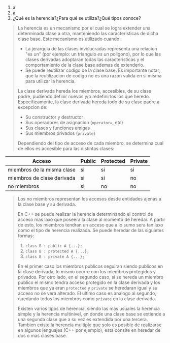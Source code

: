 1. a
2. a
3. ¿Qué es la herencia?¿Para qué se utiliza?¿Qué tipos conoce?
 
 > La herencia es un mecanismo por el cual se logra extender una determinada clase a otra, manteniendo las caracteristicas de dicha clase base. Este mecanismo es utilizado cuando:
 > * La jerarquia de las clases involucradas representa una relacion "es un" (por ejemplo: un triangulo _es un_ poligono), por lo que las clases derivadas adoptaran todas las caracteristicas y el comportamiento de la clase base ademas de extenderlo.
 > * Se puede reutilizar codigo de la clase base. Es importante notar, que la reutilizacion de codigo no es una razon valida en si misma para utilizar la herencia.
 > 
 > La clase derivada hereda los miembros, accesibles, de su clase padre, pudiendo definir nuevos y/o redefinirlos los que heredo. Especificamente, la clase derivada hereda todo de su clase padre a excepcion de:
 > * Su constructor y destructor
 > * Sus operadores de asignacion (`operator=`, etc)
 > * Sus clases y funciones amigas
 > * Sus miembros privados (`private`)
 > 
 > Dependiendo del tipo de acceso de cada miembro, se determina cual de ellos es accesible para las distintas clases:
 > 
| Acceso                     | Public | Protected | Private |
|----------------------------|--------|-----------|---------|
| miembros de la misma clase | si     | si        | si      |
| miembros de clase derivada | si     | si        | no      |
| no miembros                | si     | no        | no      |
> Los no miembros representan los accesos desde entidades ajenas a la clase base y su derivada.
> 
> En C++ se puede realizar la herencia determinando el control de acceso mas laxo que poseera la clase al momento de heredar. A partir de esto, los miembros tendran un acceso que a lo sumo sera tan laxo como el tipo de herencia realizada. Se puede heredar de las siguietes formas:
> 1. `class B : public A {...};`
> 2. `class B : protected A {...};`
> 3. `class B : private A {...};`
> 
> En el primer caso los miembros publicos seguiran siendo publicos en la clase derivada, lo mismo ocurre con los miembros protegidos y privados. Por otro lado, en el segundo caso, si se hereda un miembro publico el mismo tendra acceso protegido en la clase derivada y los miembros que ya eran `protected` y `private` se heredaran igual y su acceso no se vera alterado. El ultimo caso es analogo al segundo, quedando todos los miembros como `private` en la clase derivada.
> 
> Existen varios tipos de herencia, siendo las mas usuales la herencia simple y la herencia multinivel, en donde una clase base se extiende a una segunda clase que a su vez es extendida por una tercera. Tambien existe la herencia multiple que solo es posible de realizarse en algunos lenguajes (C++ por ejemplo), esta consite en heredar de dos o mas clases base.

